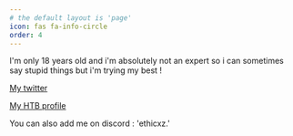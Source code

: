 ```yaml
---
# the default layout is 'page'
icon: fas fa-info-circle
order: 4
---
```


I'm only 18 years old and i'm absolutely not an expert so i can sometimes say stupid things but i'm trying my best ! 

[My twitter](https://x.com/ethicxz) 

[My HTB profile](https://app.hackthebox.com/profile/1704836)

You can also add me on discord : 'ethicxz.'

